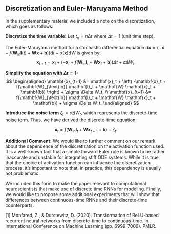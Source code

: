 ## Discretization and Euler-Maruyama Method
In the supplementary material we included a note on the discretization, which goes as follows.

**Discretize the time variable:** Let $t_n = n \Delta t$ where $\Delta t = 1$ (unit time step).

The Euler-Maruyama method for a stochastic differential equation $\mathrm{d}{\mathbf{x}} = \left(-\mathbf{x} + f(\mathbf{W}_{\text{in}} \mathbf{I}(t) + \mathbf{W} \mathbf{x} + \mathbf{b})\right)\mathrm{d}{t} + \sigma(\mathbf{x})\mathrm{d}{W}$ is given by:
$$\mathbf{x}_{t+1} = \mathbf{x}_t + \left( -\mathbf{x}_t + f(\mathbf{W}_{\text{in}} \mathbf{I}_t + \mathbf{W} \mathbf{x}_t + \mathbf{b}) \right) \Delta t + \sigma \Delta W_t.$$

**Simplify the equation with $\Delta t = 1$:**
$$
\begin{aligned}
 \mathbf{x}_{t+1} &= \mathbf{x}_t + \left( -\mathbf{x}_t + f(\mathbf{W}_{\text{in}} \mathbf{I}_t + \mathbf{W} \mathbf{x}_t + \mathbf{b}) \right) + \sigma \Delta W_t, \\
 \mathbf{x}_{t+1} &= f(\mathbf{W}_{\text{in}} \mathbf{I}_t + \mathbf{W} \mathbf{x}_t + \mathbf{b}) + \sigma \Delta W_t.
 \end{aligned}
$$

**Introduce the noise term** $\zeta_t = \sigma \Delta W_t$, which represents the discrete-time noise term.
Thus, we have derived the discrete-time equation:

$$\mathbf{x}_t = f(\mathbf{W}_{\text{in}} \mathbf{I}_t + \mathbf{W} \mathbf{x}_{t-1} + \mathbf{b}) + \zeta_t.$$

**Additional Comment:** We would like to further comment on our remark about the dependence of the discretization on the activation function used. It is a well-known fact that a simple forward Euler rule is known to be rather inaccurate and unstable for integrating stiff ODE systems. While it is true that the choice of activation function can influence the discretization process, it’s important to note that, in practice, this dependency is usually not problematic.

We included this form to make the paper relevant to computational neuroscientists that make use of discrete time RNNs for modeling.
Finally, we would like to propose some additional experiments that will show that differences between continuous-time RNNs and their discrete-time counterparts.

[1] Monfared, Z., & Durstewitz, D. (2020). Transformation of ReLU-based recurrent neural networks from discrete-time to continuous-time. In International Conference on Machine Learning (pp. 6999-7009). PMLR.
